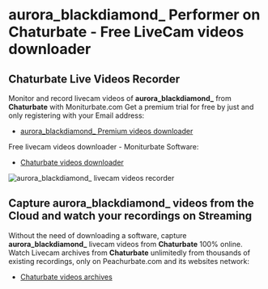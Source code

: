 # aurora_blackdiamond_ Performer on Chaturbate - Free LiveCam videos downloader

## Chaturbate Live Videos Recorder

Monitor and record livecam videos of **aurora_blackdiamond_** from **Chaturbate** with Moniturbate.com
Get a premium trial for free by just and only registering with your Email address:
* [aurora_blackdiamond_ Premium videos downloader](https://moniturbate.com/request-demo-licence-key.html)

Free livecam videos downloader - Moniturbate Software:
* [Chaturbate videos downloader](https://moniturbate.com/moniturbate-download-software.html)

![aurora_blackdiamond_ livecam videos recorder](https://peachurnet.com/templates/moniturbate-software.png)


## Capture aurora_blackdiamond_ videos from the Cloud and watch your recordings on Streaming

Without the need of downloading a software, capture **aurora_blackdiamond_** livecam videos from **Chaturbate** 100% online.
Watch Livecam archives from **Chaturbate** unlimitedly from thousands of existing recordings, only on Peachurbate.com and its websites network:
* [Chaturbate videos archives](https://peachurnet.com/)